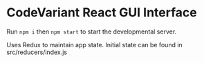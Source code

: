 # CodeVariant React GUI Interface

Run `npm i` then `npm start` to start the developmental server.

Uses Redux to maintain app state. Initial state can be found in src/reducers/index.js